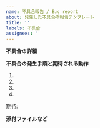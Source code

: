 ```yaml
---
name: 不具合報告 / Bug report
about: 発生した不具合の報告テンプレート
title: ''
labels: 不具合
assignees: ''
---
```


**不具合の詳細**

**不具合の発生手順と期待される動作**

1. 
2. 
3. 
4. 

期待: 

**添付ファイルなど**
